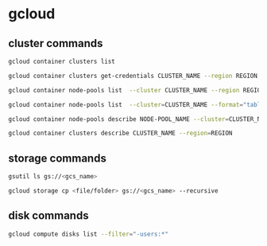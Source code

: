 # gcloud

## cluster commands

```bash
gcloud container clusters list

gcloud container clusters get-credentials CLUSTER_NAME --region REGION --project PROJECT_ID

gcloud container node-pools list  --cluster CLUSTER_NAME --region REGION

gcloud container node-pools list  --cluster=CLUSTER_NAME --format="table(name,version,config.imageType)" --region REGION

gcloud container node-pools describe NODE-POOL_NAME --cluster=CLUSTER_NAME --region=REGION

gcloud container clusters describe CLUSTER_NAME --region=REGION
```

## storage commands

```bash title="Storage commands"
gsutil ls gs://<gcs_name>

gcloud storage cp <file/folder> gs://<gcs_name> --recursive
```

## disk commands

```bash
gcloud compute disks list --filter="-users:*"
```
